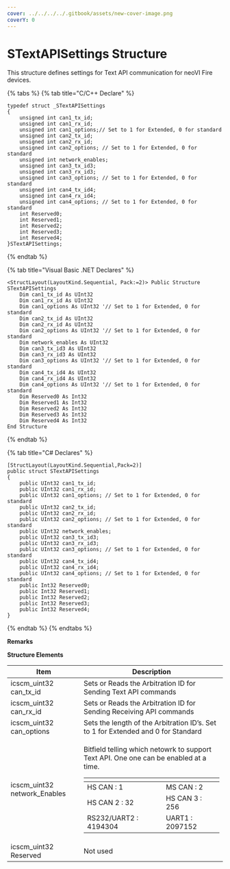 ```yaml
---
cover: ../../../../.gitbook/assets/new-cover-image.png
coverY: 0
---
```


# STextAPISettings Structure

This structure defines settings for Text API communication for neoVI Fire devices.

{% tabs %}
{% tab title="C/C++ Declare" %}
```
typedef struct _STextAPISettings
{
    unsigned int can1_tx_id;
    unsigned int can1_rx_id;
    unsigned int can1_options;// Set to 1 for Extended, 0 for standard
    unsigned int can2_tx_id;
    unsigned int can2_rx_id;
    unsigned int can2_options; // Set to 1 for Extended, 0 for standard
    unsigned int network_enables;
    unsigned int can3_tx_id3;
    unsigned int can3_rx_id3;
    unsigned int can3_options; // Set to 1 for Extended, 0 for standard
    unsigned int can4_tx_id4;
    unsigned int can4_rx_id4;
    unsigned int can4_options; // Set to 1 for Extended, 0 for standard
    int Reserved0;
    int Reserved1;
    int Reserved2;
    int Reserved3;
    int Reserved4;
}STextAPISettings;
```
{% endtab %}

{% tab title="Visual Basic .NET Declares" %}
```
<StructLayout(LayoutKind.Sequential, Pack:=2)> Public Structure STextAPISettings
    Dim can1_tx_id As UInt32
    Dim can1_rx_id As UInt32
    Dim can1_options As UInt32 '// Set to 1 for Extended, 0 for standard
    Dim can2_tx_id As UInt32
    Dim can2_rx_id As UInt32
    Dim can2_options As UInt32 '// Set to 1 for Extended, 0 for standard
    Dim network_enables As UInt32
    Dim can3_tx_id3 As UInt32
    Dim can3_rx_id3 As UInt32
    Dim can3_options As UInt32 '// Set to 1 for Extended, 0 for standard
    Dim can4_tx_id4 As UInt32
    Dim can4_rx_id4 As UInt32
    Dim can4_options As UInt32 '// Set to 1 for Extended, 0 for standard
    Dim Reserved0 As Int32
    Dim Reserved1 As Int32
    Dim Reserved2 As Int32
    Dim Reserved3 As Int32
    Dim Reserved4 As Int32
End Structure
```
{% endtab %}

{% tab title="C# Declares" %}
```
[StructLayout(LayoutKind.Sequential,Pack=2)]
public struct STextAPISettings
{
    public UInt32 can1_tx_id;
    public UInt32 can1_rx_id;
    public UInt32 can1_options; // Set to 1 for Extended, 0 for standard
    public UInt32 can2_tx_id;
    public UInt32 can2_rx_id;
    public UInt32 can2_options; // Set to 1 for Extended, 0 for standard
    public UInt32 network_enables;
    public UInt32 can3_tx_id3;
    public UInt32 can3_rx_id3;
    public UInt32 can3_options; // Set to 1 for Extended, 0 for standard
    public UInt32 can4_tx_id4;
    public UInt32 can4_rx_id4;
    public UInt32 can4_options; // Set to 1 for Extended, 0 for standard
    public Int32 Reserved0;
    public Int32 Reserved1;
    public Int32 Reserved2;
    public Int32 Reserved3;
    public Int32 Reserved4;
}
```
{% endtab %}
{% endtabs %}

**Remarks**

**Structure Elements**

| Item                           | Description                                                                                                                                                                                                                                                                                                                                                 |
| ------------------------------ | ----------------------------------------------------------------------------------------------------------------------------------------------------------------------------------------------------------------------------------------------------------------------------------------------------------------------------------------------------------- |
| icscm\_uint32 can\_tx\_id      | Sets or Reads the Arbitration ID for Sending Text API commands                                                                                                                                                                                                                                                                                              |
| icscm\_uint32 can\_rx\_id      | Sets or Reads the Arbitration ID for Sending Receiving API commands                                                                                                                                                                                                                                                                                         |
| icscm\_uint32 can\_options     | Sets the length of the Arbitration ID’s. Set to 1 for Extended and 0 for Standard                                                                                                                                                                                                                                                                           |
| icscm\_uint32 network\_Enables | <p>Bitfield telling which netowrk to support Text API. One one can be enabled at a time.</p><table data-header-hidden><thead><tr><th></th><th></th></tr></thead><tbody><tr><td>HS CAN : 1</td><td>MS CAN : 2</td></tr><tr><td>HS CAN 2 : 32</td><td>HS CAN 3 : 256</td></tr><tr><td>RS232/UART2 : 4194304</td><td>UART1 : 2097152</td></tr></tbody></table> |
| icscm\_uint32 Reserved         | Not used                                                                                                                                                                                                                                                                                                                                                    |
